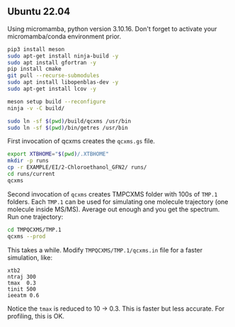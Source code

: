 ## Ubuntu 22.04

Using micromamba, python version 3.10.16. Don't forget to activate your micromamba/conda environment prior.

```sh
pip3 install meson
sudo apt-get install ninja-build -y
sudo apt install gfortran -y
pip install cmake
git pull --recurse-submodules
sudo apt install libopenblas-dev -y
sudo apt-get install lcov -y

meson setup build --reconfigure
ninja -v -C build/

sudo ln -sf $(pwd)/build/qcxms /usr/bin
sudo ln -sf $(pwd)/bin/getres /usr/bin
```

First invocation of qcxms creates the `qcxms.gs` file. 

```sh
export XTBHOME="$(pwd)/.XTBHOME"
mkdir -p runs
cp -r EXAMPLE/EI/2-Chloroethanol_GFN2/ runs/
cd runs/current
qcxms
```

Second invocation of `qcxms` creates TMPCXMS folder with 100s of `TMP.1` folders. Each `TMP.1` can be used for 
simulating one molecule trajectory (one molecule inside MS/MS). Average out enough and you get the spectrum. Run one trajectory:

```sh
cd TMPQCXMS/TMP.1
qcxms --prod
```

This takes a while. Modify `TMPQCXMS/TMP.1/qcxms.in` file for a faster simulation, like:

```
xtb2
ntraj 300
tmax  0.3
tinit 500
ieeatm 0.6 
```

Notice the `tmax` is reduced to 10 -> 0.3. This is faster but less accurate. For profiling, this is OK.


